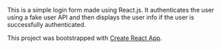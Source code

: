 This is a simple login form made using React.js. It authenticates the user using a fake user API and then displays the user info if the user is successfully authenticated.

This project was bootstrapped with [Create React App](https://github.com/facebook/create-react-app).

